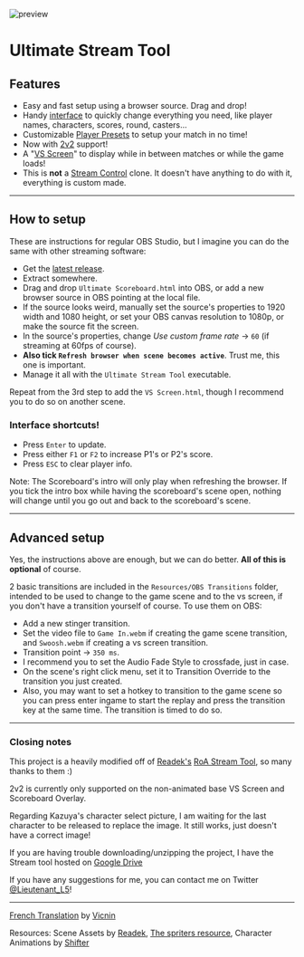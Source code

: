 ![preview](https://i.imgur.com/N4CCAiq.png)
# Ultimate Stream Tool

## Features
- Easy and fast setup using a browser source. Drag and drop!
- Handy [interface](https://i.imgur.com/xB2h476.png) to quickly change everything you need, like player names, characters, scores, round, casters...
- Customizable [Player Presets](https://imgur.com/a/oT8uh5a) to setup your match in no time!
- Now with [2v2](https://imgur.com/a/Ip3Ge3h) support!
- A "[VS Screen](https://imgur.com/OMIo4q3)" to display while in between matches or while the game loads!
- This is **not** a [Stream Control](http://farpnut.net/StreamControl) clone. It doesn't have anything to do with it, everything is custom made.

---

## How to setup
These are instructions for regular OBS Studio, but I imagine you can do the same with other streaming software:
- Get the [latest release](https://github.com/LieutenantL/Ultimate-Stream-Tool).
- Extract somewhere.
- Drag and drop `Ultimate Scoreboard.html` into OBS, or add a new browser source in OBS pointing at the local file.
- If the source looks weird, manually set the source's properties to 1920 width and 1080 height, or set your OBS canvas resolution to 1080p, or make the source fit the screen.
- In the source's properties, change *Use custom frame rate* -> `60` (if streaming at 60fps of course).
- **Also tick `Refresh browser when scene becomes active`**. Trust me, this one is important.
- Manage it all with the `Ultimate Stream Tool` executable.

Repeat from the 3rd step to add the `VS Screen.html`, though I recommend you to do so on another scene.

### Interface shortcuts!
- Press `Enter` to update.
- Press either `F1` or `F2` to increase P1's or P2's score.
- Press `ESC` to clear player info.

Note: The Scoreboard's intro will only play when refreshing the browser. If you tick the intro box while having the scoreboard's scene open, nothing will change until you go out and back to the scoreboard's scene.

---

## Advanced setup
Yes, the instructions above are enough, but we can do better. **All of this is optional** of course.
 
2 basic transitions are included in the `Resources/OBS Transitions` folder, intended to be used to change to the game scene and to the vs screen, if you don't have a transition yourself of course. To use them on OBS:
- Add a new stinger transition.
- Set the video file to `Game In.webm` if creating the game scene transition, and `Swoosh.webm` if creating a vs screen transition.
- Transition point -> `350 ms`.
- I recommend you to set the Audio Fade Style to crossfade, just in case.
- On the scene's right click menu, set it to Transition Override to the transition you just created.
- Also, you may want to set a hotkey to transition to the game scene so you can press enter ingame to start the replay and press the transition key at the same time. The transition is timed to do so.

---

### Closing notes
This project is a heavily modified off of [Readek's](https://twitter.com/Readeku) [RoA Stream Tool](https://github.com/Readek/RoA-Stream-Tool), so many thanks to them :)

2v2 is currently only supported on the non-animated base VS Screen and Scoreboard Overlay.

Regarding Kazuya's character select picture, I am waiting for the last character to be released to replace the image. It still works, just doesn't have a correct image!

If you are having trouble downloading/unzipping the project, I have the Stream tool hosted on [Google Drive](https://drive.google.com/drive/folders/1_6SgIsUcMQdlOSn2ObJpa2k2BJHLk1YI)

If you have any suggestions for me, you can contact me on Twitter [@Lieutenant_L5](https://twitter.com/lieutenant_l5)!

---

[French Translation](https://docs.google.com/document/d/1JURl3Muby7b8WUy0RRLge6-Bn0VXHrOo/edit?usp=sharing&ouid=105808034193998201742&rtpof=true&sd=true) by [Vicnin](https://twitter.com/VicninSSB)

Resources: Scene Assets by [Readek](https://twitter.com/Readeku), [The spriters resource](https://www.spriters-resource.com/nintendo_switch/supersmashbrosultimate/), Character Animations by [Shifter](https://twitter.com/WayShifter)
